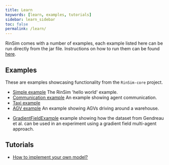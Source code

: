 ```yaml
---
title: Learn
keywords: [learn, examples, tutorials]
sidebar: learn_sidebar
toc: false
permalink: /learn/
---
```


RinSim comes with a number of examples, each example listed here can be run directly from the jar file. Instructions on how to run them can be found [here](/installation/).

## Examples
These are examples showcasing functionality from the `RinSim-core` project.

 - [Simple example](/learn/examples/simple/) The RinSim 'hello world' example.
 - [Communication example](/learn/examples/communication/) An example showing agent communication.
 - [Taxi example](/learn/examples/taxi/) 
 - [AGV example](/learn/examples/agv/) An example showing AGVs driving around a warehouse.

<!-- 
 - ScenarioExample [TODO] example showing how a scenario can be created.
 - ModelExample [TODO] example showing how a custom model can be created. 
-->



- [GradientFieldExample](src/main/java/com/github/rinde/rinsim/examples/pdptw/gradientfield/GradientFieldExample.java) example showing how the dataset from Gendreau et al. can be used in an experiment using a gradient field multi-agent approach.

<!--
 - ExperimentsExample [TODO] example showing how an experiment can be setup.
 - AgentsExample [TODO] example showing how a custom agent system can be using in an experiment.
 - SolverExample [TODO] example showing how a solver algorithm can be used to centrally control all agents.

## UI examples

 - VisualizationShowcase [TODO] example showing all available visualizations.
 - VisualizationExample [TODO] example showing how a custom visualization can be setup.
 -->

## Tutorials
 - [How to implement your own model?](/learn/tutorials/model/)